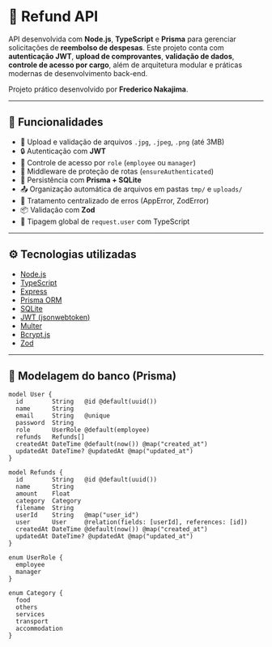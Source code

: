 # 💸 Refund API

API desenvolvida com **Node.js**, **TypeScript** e **Prisma** para gerenciar solicitações de **reembolso de despesas**. Este projeto conta com **autenticação JWT**, **upload de comprovantes**, **validação de dados**, **controle de acesso por cargo**, além de arquitetura modular e práticas modernas de desenvolvimento back-end.

Projeto prático desenvolvido por **Frederico Nakajima**.

---

## 📌 Funcionalidades

- 📁 Upload e validação de arquivos `.jpg`, `.jpeg`, `.png` (até 3MB)
- 🔒 Autenticação com **JWT**
- 👤 Controle de acesso por `role` (`employee` ou `manager`)
- 🔐 Middleware de proteção de rotas (`ensureAuthenticated`)
- 💾 Persistência com **Prisma + SQLite**
- 📤 Organização automática de arquivos em pastas `tmp/` e `uploads/`
- 📃 Tratamento centralizado de erros (AppError, ZodError)
- 📦 Validação com **Zod**
- 📄 Tipagem global de `request.user` com TypeScript

---

## ⚙️ Tecnologias utilizadas

- [Node.js](https://nodejs.org)
- [TypeScript](https://www.typescriptlang.org/)
- [Express](https://expressjs.com/)
- [Prisma ORM](https://www.prisma.io/)
- [SQLite](https://www.sqlite.org/)
- [JWT (jsonwebtoken)](https://jwt.io/)
- [Multer](https://github.com/expressjs/multer)
- [Bcrypt.js](https://github.com/dcodeIO/bcrypt.js)
- [Zod](https://github.com/colinhacks/zod)

---

## 🧱 Modelagem do banco (Prisma)

```prisma
model User {
  id        String   @id @default(uuid())
  name      String
  email     String   @unique
  password  String
  role      UserRole @default(employee)
  refunds   Refunds[]
  createdAt DateTime @default(now()) @map("created_at")
  updatedAt DateTime? @updatedAt @map("updated_at")
}

model Refunds {
  id        String   @id @default(uuid())
  name      String
  amount    Float
  category  Category
  filename  String
  userId    String   @map("user_id")
  user      User     @relation(fields: [userId], references: [id])
  createdAt DateTime @default(now()) @map("created_at")
  updatedAt DateTime? @updatedAt @map("updated_at")
}

enum UserRole {
  employee
  manager
}

enum Category {
  food
  others
  services
  transport
  accommodation
}
